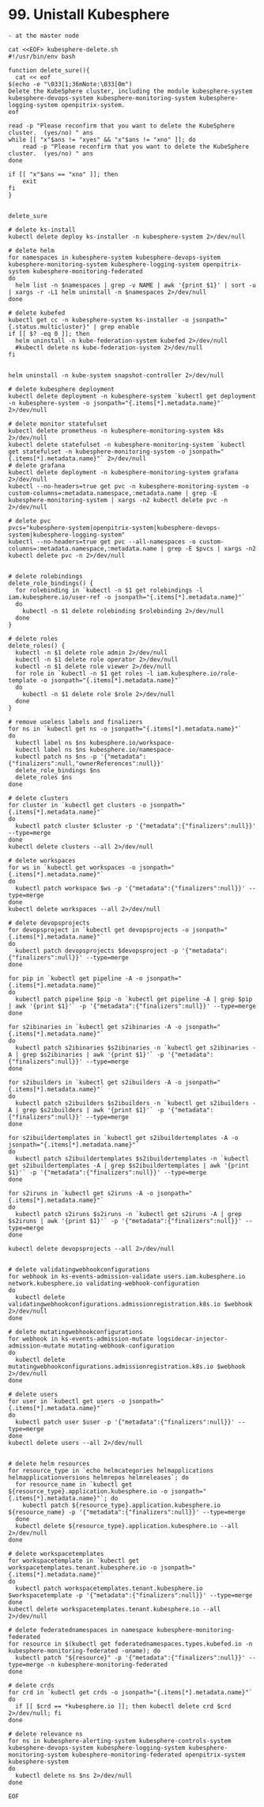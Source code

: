 # 99. Unistall Kubesphere
    - at the master node
    
    cat <<EOF> kubesphere-delete.sh
    #!/usr/bin/env bash

    function delete_sure(){
      cat << eof
    $(echo -e "\033[1;36mNote:\033[0m")
    Delete the KubeSphere cluster, including the module kubesphere-system kubesphere-devops-system kubesphere-monitoring-system kubesphere-logging-system openpitrix-system.
    eof

    read -p "Please reconfirm that you want to delete the KubeSphere cluster.  (yes/no) " ans
    while [[ "x"$ans != "xyes" && "x"$ans != "xno" ]]; do
        read -p "Please reconfirm that you want to delete the KubeSphere cluster.  (yes/no) " ans
    done

    if [[ "x"$ans == "xno" ]]; then
        exit
    fi
    }


    delete_sure

    # delete ks-install
    kubectl delete deploy ks-installer -n kubesphere-system 2>/dev/null

    # delete helm
    for namespaces in kubesphere-system kubesphere-devops-system kubesphere-monitoring-system kubesphere-logging-system openpitrix-system kubesphere-monitoring-federated
    do
      helm list -n $namespaces | grep -v NAME | awk '{print $1}' | sort -u | xargs -r -L1 helm uninstall -n $namespaces 2>/dev/null
    done

    # delete kubefed
    kubectl get cc -n kubesphere-system ks-installer -o jsonpath="{.status.multicluster}" | grep enable
    if [[ $? -eq 0 ]]; then
      helm uninstall -n kube-federation-system kubefed 2>/dev/null
      #kubectl delete ns kube-federation-system 2>/dev/null
    fi


    helm uninstall -n kube-system snapshot-controller 2>/dev/null

    # delete kubesphere deployment
    kubectl delete deployment -n kubesphere-system `kubectl get deployment -n kubesphere-system -o jsonpath="{.items[*].metadata.name}"` 2>/dev/null

    # delete monitor statefulset
    kubectl delete prometheus -n kubesphere-monitoring-system k8s 2>/dev/null
    kubectl delete statefulset -n kubesphere-monitoring-system `kubectl get statefulset -n kubesphere-monitoring-system -o jsonpath="{.items[*].metadata.name}"` 2>/dev/null
    # delete grafana
    kubectl delete deployment -n kubesphere-monitoring-system grafana 2>/dev/null
    kubectl --no-headers=true get pvc -n kubesphere-monitoring-system -o custom-columns=:metadata.namespace,:metadata.name | grep -E kubesphere-monitoring-system | xargs -n2 kubectl delete pvc -n 2>/dev/null

    # delete pvc
    pvcs="kubesphere-system|openpitrix-system|kubesphere-devops-system|kubesphere-logging-system"
    kubectl --no-headers=true get pvc --all-namespaces -o custom-columns=:metadata.namespace,:metadata.name | grep -E $pvcs | xargs -n2 kubectl delete pvc -n 2>/dev/null


    # delete rolebindings
    delete_role_bindings() {
      for rolebinding in `kubectl -n $1 get rolebindings -l iam.kubesphere.io/user-ref -o jsonpath="{.items[*].metadata.name}"`
      do
        kubectl -n $1 delete rolebinding $rolebinding 2>/dev/null
      done
    }

    # delete roles
    delete_roles() {
      kubectl -n $1 delete role admin 2>/dev/null
      kubectl -n $1 delete role operator 2>/dev/null
      kubectl -n $1 delete role viewer 2>/dev/null
      for role in `kubectl -n $1 get roles -l iam.kubesphere.io/role-template -o jsonpath="{.items[*].metadata.name}"`
      do
        kubectl -n $1 delete role $role 2>/dev/null
      done
    }

    # remove useless labels and finalizers
    for ns in `kubectl get ns -o jsonpath="{.items[*].metadata.name}"`
    do
      kubectl label ns $ns kubesphere.io/workspace-
      kubectl label ns $ns kubesphere.io/namespace-
      kubectl patch ns $ns -p '{"metadata":{"finalizers":null,"ownerReferences":null}}'
      delete_role_bindings $ns
      delete_roles $ns
    done

    # delete clusters
    for cluster in `kubectl get clusters -o jsonpath="{.items[*].metadata.name}"`
    do
      kubectl patch cluster $cluster -p '{"metadata":{"finalizers":null}}' --type=merge
    done
    kubectl delete clusters --all 2>/dev/null

    # delete workspaces
    for ws in `kubectl get workspaces -o jsonpath="{.items[*].metadata.name}"`
    do
      kubectl patch workspace $ws -p '{"metadata":{"finalizers":null}}' --type=merge
    done
    kubectl delete workspaces --all 2>/dev/null

    # delete devopsprojects
    for devopsproject in `kubectl get devopsprojects -o jsonpath="{.items[*].metadata.name}"`
    do
      kubectl patch devopsprojects $devopsproject -p '{"metadata":{"finalizers":null}}' --type=merge
    done

    for pip in `kubectl get pipeline -A -o jsonpath="{.items[*].metadata.name}"`
    do
      kubectl patch pipeline $pip -n `kubectl get pipeline -A | grep $pip | awk '{print $1}'` -p '{"metadata":{"finalizers":null}}' --type=merge
    done

    for s2ibinaries in `kubectl get s2ibinaries -A -o jsonpath="{.items[*].metadata.name}"`
    do
      kubectl patch s2ibinaries $s2ibinaries -n `kubectl get s2ibinaries -A | grep $s2ibinaries | awk '{print $1}'` -p '{"metadata":{"finalizers":null}}' --type=merge
    done

    for s2ibuilders in `kubectl get s2ibuilders -A -o jsonpath="{.items[*].metadata.name}"`
    do
      kubectl patch s2ibuilders $s2ibuilders -n `kubectl get s2ibuilders -A | grep $s2ibuilders | awk '{print $1}'` -p '{"metadata":{"finalizers":null}}' --type=merge
    done

    for s2ibuildertemplates in `kubectl get s2ibuildertemplates -A -o jsonpath="{.items[*].metadata.name}"`
    do
      kubectl patch s2ibuildertemplates $s2ibuildertemplates -n `kubectl get s2ibuildertemplates -A | grep $s2ibuildertemplates | awk '{print $1}'` -p '{"metadata":{"finalizers":null}}' --type=merge
    done

    for s2iruns in `kubectl get s2iruns -A -o jsonpath="{.items[*].metadata.name}"`
    do
      kubectl patch s2iruns $s2iruns -n `kubectl get s2iruns -A | grep $s2iruns | awk '{print $1}'` -p '{"metadata":{"finalizers":null}}' --type=merge
    done

    kubectl delete devopsprojects --all 2>/dev/null


    # delete validatingwebhookconfigurations
    for webhook in ks-events-admission-validate users.iam.kubesphere.io network.kubesphere.io validating-webhook-configuration
    do
      kubectl delete validatingwebhookconfigurations.admissionregistration.k8s.io $webhook 2>/dev/null
    done

    # delete mutatingwebhookconfigurations
    for webhook in ks-events-admission-mutate logsidecar-injector-admission-mutate mutating-webhook-configuration
    do
      kubectl delete mutatingwebhookconfigurations.admissionregistration.k8s.io $webhook 2>/dev/null
    done

    # delete users
    for user in `kubectl get users -o jsonpath="{.items[*].metadata.name}"`
    do
      kubectl patch user $user -p '{"metadata":{"finalizers":null}}' --type=merge
    done
    kubectl delete users --all 2>/dev/null


    # delete helm resources
    for resource_type in `echo helmcategories helmapplications helmapplicationversions helmrepos helmreleases`; do
      for resource_name in `kubectl get ${resource_type}.application.kubesphere.io -o jsonpath="{.items[*].metadata.name}"`; do
        kubectl patch ${resource_type}.application.kubesphere.io ${resource_name} -p '{"metadata":{"finalizers":null}}' --type=merge
      done
      kubectl delete ${resource_type}.application.kubesphere.io --all 2>/dev/null
    done

    # delete workspacetemplates
    for workspacetemplate in `kubectl get workspacetemplates.tenant.kubesphere.io -o jsonpath="{.items[*].metadata.name}"`
    do
      kubectl patch workspacetemplates.tenant.kubesphere.io $workspacetemplate -p '{"metadata":{"finalizers":null}}' --type=merge
    done
    kubectl delete workspacetemplates.tenant.kubesphere.io --all 2>/dev/null

    # delete federatednamespaces in namespace kubesphere-monitoring-federated
    for resource in $(kubectl get federatednamespaces.types.kubefed.io -n kubesphere-monitoring-federated -oname); do
      kubectl patch "${resource}" -p '{"metadata":{"finalizers":null}}' --type=merge -n kubesphere-monitoring-federated
    done

    # delete crds
    for crd in `kubectl get crds -o jsonpath="{.items[*].metadata.name}"`
    do
      if [[ $crd == *kubesphere.io ]]; then kubectl delete crd $crd 2>/dev/null; fi
    done

    # delete relevance ns
    for ns in kubesphere-alerting-system kubesphere-controls-system kubesphere-devops-system kubesphere-logging-system kubesphere-monitoring-system kubesphere-monitoring-federated openpitrix-system kubesphere-system
    do
      kubectl delete ns $ns 2>/dev/null
    done
    
    EOF
